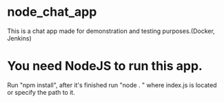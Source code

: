 # node_chat_app
<p1>This is a chat app made for demonstration and testing purposes.(Docker, Jenkins)</p1>
<h1>You need NodeJS to run this app.</h1>
Run "npm install", after it's finished run "node . " where index.js is located or specify the path to it.

